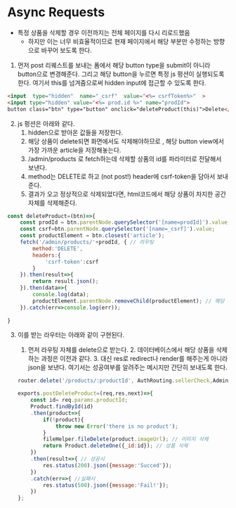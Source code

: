 # Async Requests

- 특정 상품을 삭제할 경우 이전까지는 전체 페이지를 다시 리로드했음
  - 하지만 이는 너무 비효율적이므로 현재 페이지에서 해당 부분만 수정하는 방향으로 바꾸어 보도록 한다.

1. 먼저 post 리퀘스트를 보내는 폼에서 해당 button type을 submit이 아니라 button으로 변경해준다. 그리고 해당 button을 누르면 특정 js 펑션이 실행되도록 한다. 여기서 this를 넘겨줌으로써 hidden input에 접근할 수 있도록 한다. 

```html
<input  type="hidden"  name="_csrf"  value="<%= csrfToken%>"  >
<input type="hidden" value="<%= prod.id %>" name="prodId">
button class="btn" type="button" onclick="deleteProduct(this)">Delete</button>
```

2. js 펑션은 아래와 같다.
   1. hidden으로 받아온 값들을 저장한다.
   2. 해당 상품이 delete되면 화면에서도 삭제해야하므로 ,  해당 button view에서 가장 가까운 article을 저장해놓는다.
   3. /admin/products 로 fetch하는데 삭제할 상품의 id를 파라미터로 전달해서 보낸다.
   4. method는 DELETE로 하고 (not post!) header에 csrf-token을 담아서 보내준다.
   5. 결과가 오고 정상적으로 삭제되었다면, html코드에서 해당 상품이 차지한 공간 자체를 삭제해준다. 

```javascript
const deleteProduct=(btn)=>{
    const prodId = btn.parentNode.querySelector('[name=prodId]').value; //
    const csrf=btn.parentNode.querySelector('[name=_csrf]').value;
    const productElement = btn.closest('article');
    fetch('/admin/products/'+prodId, { // 라우팅 
        method:'DELETE',
        headers:{
            'csrf-token':csrf
        }
    }).then(result=>{
        return result.json();
    }).then(data=>{
        console.log(data);
        productElement.parentNode.removeChild(productElement); // 해당 상품이 차지한 공간 자체 삭제 
    }).catch(err=>console.log(err));
      
}
```

3. 이를 받는 라우터는 아래와 같이 구현된다.

   	1. 먼저 라우팅 자체를 delete으로 받는다.
    	2. 데이터베이스에서 해당 상품을 삭제하는 과정은 이전과 같다.
    	3. 대신 res로 redirect나 render를 해주는게 아니라 json을 보낸다. 여기서는 성공여부를 알려주는 메시지만 간단히 보내도록 한다.

   ```javascript
   router.delete('/products/:productId', AuthRouting.sellerCheck,AdminController.postDeleteProduct);
   ```

   ```javascript
   exports.postDeleteProduct=(req,res,next)=>{
       const id= req.params.productId;
       Product.findById(id)
       .then(product=>{
           if(!product){
               throw new Error('there is no product');
           }
           fileHelper.fileDelete(product.imageUrl); // 이미지 삭제
           return Product.deleteOne({_id:id}); // 상품 삭제 
       })
       .then(result=>{ // 성공시 
           res.status(200).json({message:'Succed'});
       })
       .catch(err=>{ //실패시 
           res.status(500).json({message:'Fail!'});
       })
   };
   
   ```

   